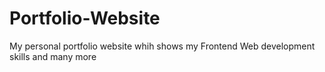 # Portfolio-Website
My personal portfolio website whih shows my Frontend Web development skills and many more
